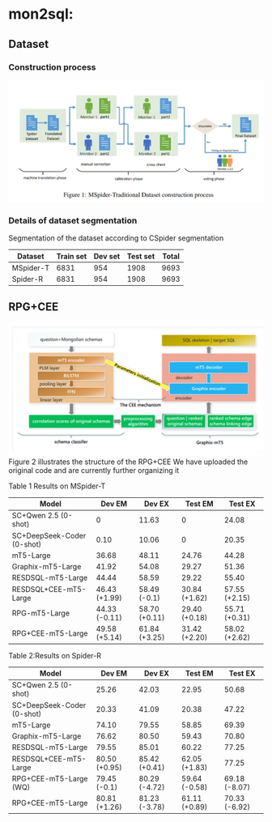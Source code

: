 # mon2sql:

## Dataset
### Construction process
![fig 1](dataset.png)
### Details of dataset segmentation
Segmentation of the dataset according to CSpider segmentation


| Dataset    | Train set | Dev set | Test set | Total |
|------------|-----------|---------|----------|-------|
| MSpider-T  | 6831      | 954     | 1908     | 9693  |
| Spider-R   | 6831      | 954     | 1908     | 9693  |


## RPG+CEE
![fig2](rpgcee.png)
Figure 2 illustrates the structure of the RPG+CEE
We have uploaded the original code and are currently further organizing it

Table 1 Results on MSpider-T

| Model                          | Dev EM          | Dev EX          | Test EM         | Test EX         |
|--------------------------------|-----------------|-----------------|-----------------|-----------------|
| SC+Qwen 2.5 (0-shot)           | 0               | 11.63           | 0               | 24.08           |
| SC+DeepSeek-Coder (0-shot)     | 0.10            | 10.06           | 0               | 20.35           |
| mT5-Large                      | 36.68           | 48.11           | 24.76           | 44.28           |
| Graphix-mT5-Large              | 41.92           | 54.08           | 29.27           | 51.36           |
| RESDSQL-mT5-Large              | 44.44           | 58.59           | 29.22           | 55.40           |
| RESDSQL+CEE-mT5-Large          | 46.43 (+1.99)   | 58.49 (-0.1)    | 30.84 (+1.62)   | 57.55 (+2.15)   |
| RPG-mT5-Large                  | 44.33 (-0.11)   | 58.70 (+0.11)   | 29.40 (+0.18)   | 55.71 (+0.31)   |
| RPG+CEE-mT5-Large              | 49.58 (+5.14)   | 61.84 (+3.25)   | 31.42 (+2.20)   | 58.02 (+2.62)   |

Table 2:Results on Spider-R

| Model                          | Dev EM          | Dev EX          | Test EM         | Test EX         |
|--------------------------------|-----------------|-----------------|-----------------|-----------------|
| SC+Qwen 2.5 (0-shot)           | 25.26           | 42.03           | 22.95           | 50.68           |
| SC+DeepSeek-Coder (0-shot)     | 20.33           | 41.09           | 20.38           | 47.22           |
| mT5-Large                      | 74.10           | 79.55           | 58.85           | 69.39           |
| Graphix-mT5-Large              | 76.62           | 80.50           | 59.43           | 70.80           |
| RESDSQL-mT5-Large              | 79.55           | 85.01           | 60.22           | 77.25           |
| RESDSQL+CEE-mT5-Large          | 80.50 (+0.95)   | 85.42 (+0.41)   | 62.05 (+1.83)   | 77.25           |
| RPG+CEE-mT5-Large (WQ)         | 79.45 (-0.1)    | 80.29 (-4.72)   | 59.64 (-0.58)   | 69.18 (-8.07)   |
| RPG+CEE-mT5-Large              | 80.81 (+1.26)   | 81.23 (-3.78)   | 61.11 (+0.89)   | 70.33 (-6.92)   |

